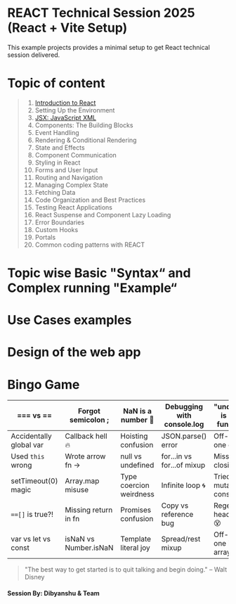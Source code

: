# REACT Technical Session 2025 (React + Vite Setup)

This example projects provides a minimal setup to get React technical session delivered.

# Topic of content
>
> 1. [Introduction to React](./README-Topic1.md)
> 2. Setting Up the Environment
> 3. [JSX: JavaScript XML](./README-Topic3.md)
> 4. Components: The Building Blocks
> 5. Event Handling
> 6. Rendering & Conditional Rendering
> 7. State and Effects
> 8. Component Communication
> 9. Styling in React
> 10. Forms and User Input
> 11. Routing and Navigation
> 12. Managing Complex State
> 13. Fetching Data
> 14. Code Organization and Best Practices
> 15. Testing React Applications
> 16. React Suspense and Component Lazy Loading
> 17. Error Boundaries
> 18. Custom Hooks
> 19. Portals
> 20. Common coding patterns with REACT
>

# Topic wise Basic "Syntax“ and Complex running "Example“
# Use Cases examples
# Design of the web app

# Bingo Game
| === vs ==          | Forgot semicolon ;     | NaN is a number 🤯   | Debugging with console.log | "undefined is not a function" |
|---------------------|-------------------------|----------------------|-----------------------------|--------------------------------|
| Accidentally global var | Callback hell 🔥      | Hoisting confusion    | JSON.parse() error         | Off-by-one error               |
| Used `this` wrong   | Wrote arrow fn →       | null vs undefined     | for...in vs for...of mixup | Missed a closing }             |
| setTimeout(0) magic | Array.map misuse       | Type coercion weirdness| Infinite loop 🌀           | Tried to mutate const          |
| `==[]` is true?!    | Missing return in fn   | Promises confusion    | Copy vs reference bug       | Regex headache 😵              |
| var vs let vs const | isNaN vs Number.isNaN  | Template literal joy  | Spread/rest mixup           | Off-by-one in array index      |


> "The best way to get started is to quit talking and begin doing." – Walt Disney

#### Session By: Dibyanshu & Team
